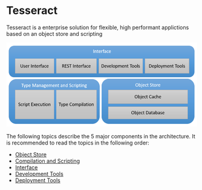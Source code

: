 # Tesseract

Tesseract is a enterprise solution for flexible, high performant applictions based on an object store and scripting

![Architecture](Images/Architecture.png)

The following topics describe the 5 major components in the architecture. It is recommended to read the topics in the following order:

- [Object Store](ObjectStore.md)
- [Compilation and Scripting](CompilationAndScripting.md)
- [Interface](Interface.md)
- [Development Tools](DevelopmentTools.md)
- [Deployment Tools](DeploymentTools.md)
  